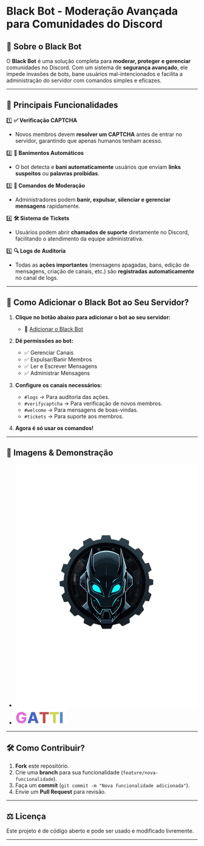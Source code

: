 # Black Bot - Moderação Avançada para Comunidades do Discord  

## 📌 Sobre o Black Bot  
O **Black Bot** é uma solução completa para **moderar, proteger e gerenciar** comunidades no Discord. Com um sistema de **segurança avançado**, ele impede invasões de bots, bane usuários mal-intencionados e facilita a administração do servidor com comandos simples e eficazes.  

---

## 🎯 **Principais Funcionalidades**  
1️⃣ **✅ Verificação CAPTCHA**  
   - Novos membros devem **resolver um CAPTCHA** antes de entrar no servidor, garantindo que apenas humanos tenham acesso.  

2️⃣ **🚨 Banimentos Automáticos**  
   - O bot detecta e **bani automaticamente** usuários que enviam **links suspeitos** ou **palavras proibidas**.  

3️⃣ **🔨 Comandos de Moderação**  
   - Administradores podem **banir, expulsar, silenciar e gerenciar mensagens** rapidamente.  

4️⃣ **🛠️ Sistema de Tickets**  
   - Usuários podem abrir **chamados de suporte** diretamente no Discord, facilitando o atendimento da equipe administrativa.  

5️⃣ **🔍 Logs de Auditoria**  
   - Todas as **ações importantes** (mensagens apagadas, bans, edição de mensagens, criação de canais, etc.) são **registradas automaticamente** no canal de logs.  

---

## 📌 **Como Adicionar o Black Bot ao Seu Servidor?**  
1. **Clique no botão abaixo para adicionar o bot ao seu servidor:**  
   - 🔗 [Adicionar o Black Bot](#)  

2. **Dê permissões ao bot:**  
   - ✅ Gerenciar Canais  
   - ✅ Expulsar/Banir Membros  
   - ✅ Ler e Escrever Mensagens  
   - ✅ Administrar Mensagens  

3. **Configure os canais necessários:**  
   - `#logs` → Para auditoria das ações.  
   - `#verifycaptcha` → Para verificação de novos membros.  
   - `#welcome` → Para mensagens de boas-vindas.  
   - `#tickets` → Para suporte aos membros.  

4. **Agora é só usar os comandos!**  

---

## 📸 **Imagens & Demonstração**  
- ![Logo Black Bot](blackBotLogoTeste.png)  
- ![Interface do Bot](footerLogo.png)  

---

## 🛠 **Como Contribuir?**  
1. **Fork** este repositório.  
2. Crie uma **branch** para sua funcionalidade (`feature/nova-funcionalidade`).  
3. Faça um **commit** (`git commit -m "Nova funcionalidade adicionada"`).  
4. Envie um **Pull Request** para revisão.  

---

## ⚖️ **Licença**  
Este projeto é de código aberto e pode ser usado e modificado livremente.  

---


